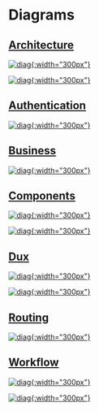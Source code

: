 # Diagrams

## [Architecture](../Concepts/Architecture.md)

[![diag](../design/design.007.png){:width="300px"}](../Concepts/Architecture.md#overview)

[![diag](../design/design.008.png){:width="300px"}](../Concepts/Architecture.md#dux)

## [Authentication](../Server/Authentication.md)

[![diag](../design/design.003.png){:width="300px"}](../Server/Authentication.md)

## [Business](../Functionality/Business.md)

[![diag](../design/design.013.png){:width="300px"}](../Functionality/Business.md#consolidation)

## [Components](../Client/Components.md)

[![diag](../design/design.010.png){:width="300px"}](../Client/Components.md#errorboundary)

[![diag](../design/design.009.png){:width="300px"}](../Client/Components.md#relselect)

## [Dux](../Client/Dux.md)

[![diag](../design/design.002.png){:width="300px"}](../Client/Dux.md#filters)

[![diag](../design/design.005.png){:width="300px"}](../Client/Dux.md#notes)

## [Routing](../Concepts/Routing.md)

[![diag](../design/design.006.png){:width="300px"}](../Concepts/Routing.md#routing)

## [Workflow](../Functionality/Workflow.md)

[![diag](../design/design.011.png){:width="300px"}](../Functionality/Workflow.md#description)

[![diag](../design/design.012.png){:width="300px"}](../Functionality/Workflow.md#wiring)
